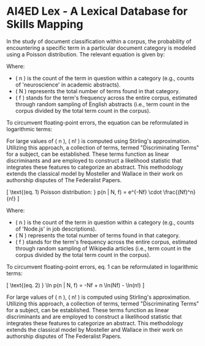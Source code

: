 # AI4ED Lex - A Lexical Database for Skills Mapping

In the study of document classification within a corpus, the probability of encountering a specific term in a particular document category is modeled using a Poisson distribution. The relevant equation is given by:



Where:
- \( n \) is the count of the term in question within a category (e.g., counts of 'neuroscience' in academic abstracts).
- \( N \) represents the total number of terms found in that category.
- \( f \) stands for the term's frequency across the entire corpus, estimated through random sampling of English abstracts (i.e., term count in the corpus divided by the total term count in the corpus).

To circumvent floating-point errors, the equation can be reformulated in logarithmic terms:



For large values of \( n \), \( n! \) is computed using Stirling's approximation. Utilizing this approach, a collection of terms, termed "Discriminating Terms" for a subject, can be established. These terms function as linear discriminants and are employed to construct a likelihood statistic that integrates these features to categorize an abstract. This methodology extends the classical model by Mosteller and Wallace in their work on authorship disputes of The Federalist Papers.


\[ \text{(eq. 1) Poisson distribution: } p(n | N, f) = e^{-Nf} \cdot \frac{(Nf)^n}{n!} \]

Where:
- \( n \) is the count of the term in question within a category (e.g., counts of 'Node.js' in job descriptions).
- \( N \) represents the total number of terms found in that category.
- \( f \) stands for the term's frequency across the entire corpus, estimated through random sampling of Wikipedia articles (i.e., term count in the corpus divided by the total term count in the corpus).

To circumvent floating-point errors, eq. 1 can be reformulated in logarithmic terms:

\[ \text{(eq. 2) } \ln p(n | N, f) = -Nf + n \ln(Nf) - \ln(n!) \]

For large values of \( n \), \( n! \) is computed using Stirling's approximation. Utilizing this approach, a collection of terms, termed "Discriminating Terms" for a subject, can be established. These terms function as linear discriminants and are employed to construct a likelihood statistic that integrates these features to categorize an abstract. This methodology extends the classical model by Mosteller and Wallace in their work on authorship disputes of The Federalist Papers.




